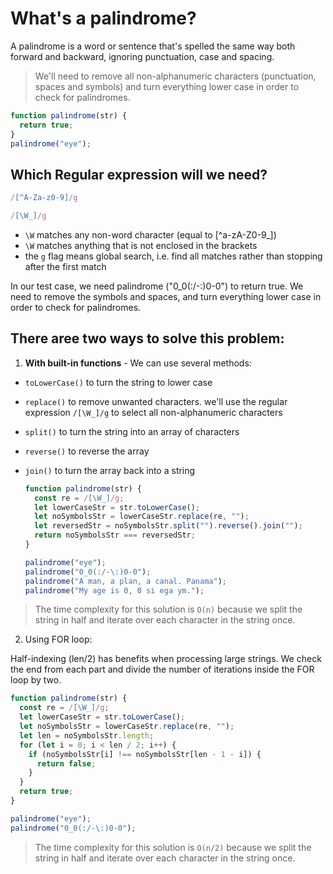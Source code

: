 # What's a palindrome?

A palindrome is a word or sentence that's spelled the same way both forward and backward, ignoring punctuation, case and spacing.

> We'll need to remove all non-alphanumeric characters (punctuation, spaces and symbols) and turn everything lower case in order to check for palindromes.

```js
function palindrome(str) {
  return true;
}
palindrome("eye");
```

## Which Regular expression will we need?

```js
/[^A-Za-z0-9]/g 

/[\W_]/g
```

- `\W` matches any non-word character (equal to [^a-zA-Z0-9_])
- `\W` matches anything that is not enclosed in the brackets
- the `g` flag means global search, i.e. find all matches rather than stopping after the first match

In our test case, we need palindrome ("0_0(:/-\:)0-0") to return true. We need to remove the symbols and spaces, and turn everything lower case in order to check for palindromes.

## There aree two ways to solve this problem:

1. **With built-in functions** - We can use several methods:

- `toLowerCase()` to turn the string to lower case
- `replace()` to remove unwanted characters. we'll use the regular expression `/[\W_]/g` to select all non-alphanumeric characters
- `split()` to turn the string into an array of characters
- `reverse()` to reverse the array
- `join()` to turn the array back into a string

  ```js
  function palindrome(str) {
    const re = /[\W_]/g;
    let lowerCaseStr = str.toLowerCase();
    let noSymbolsStr = lowerCaseStr.replace(re, "");
    let reversedStr = noSymbolsStr.split("").reverse().join("");
    return noSymbolsStr === reversedStr;
  }

  palindrome("eye");
  palindrome("0_0(:/-\:)0-0");
  palindrome("A man, a plan, a canal. Panama");
  palindrome("My age is 0, 0 si ega ym.");
  ```

> The time complexity for this solution is `O(n)` because we split the string in half and iterate over each character in the string once.

2. Using FOR loop:

Half-indexing (len/2) has benefits when processing large strings. We check the end from each part and divide the number of iterations inside the FOR loop by two.

```js
function palindrome(str) {
  const re = /[\W_]/g;
  let lowerCaseStr = str.toLowerCase();
  let noSymbolsStr = lowerCaseStr.replace(re, "");
  let len = noSymbolsStr.length;
  for (let i = 0; i < len / 2; i++) {
    if (noSymbolsStr[i] !== noSymbolsStr[len - 1 - i]) {
      return false;
    }
  }
  return true;
}

palindrome("eye");
palindrome("0_0(:/-\:)0-0");
```

> The time complexity for this solution is `O(n/2)` because we split the string in half and iterate over each character in the string once.

